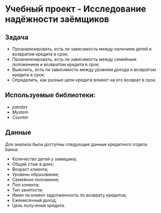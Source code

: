 # Учебный проект - Исследование надёжности заёмщиков

## Задача

- Проанализировать, есть ли зависимость между наличием детей и возвратом кредита в срок;
- Проанализировать, есть ли зависимость между семейным положением и возвратом кредита в срок;
- Выяснить, есть ли зависимость между уровнем дохода и возвратом кредита в срок;
- Определить, как разные цели кредита влияют на его возврат в срок.

## Используемые библиотеки:
- *pandas*
- *Mystem*
- *Counter*

## Данные

Для анализа были доступны следующие данные кредитного отдела банка:
- Количество детей у заемщика;
- Общий стаж в днях;
- Возраст клиента;
- Уровень образования;
- Семейное положение;
- Пол клиента;
- Тип занятости;
- Имел ли клиент задолженность по возврату кредитов;
- Ежемесячный доход;
- Цель получения кредита.